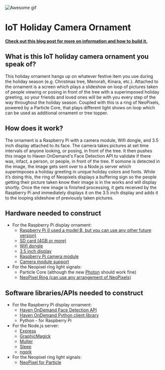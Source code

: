 ![Awesome gif](./how_to_gif.gif?raw=true)

# IoT Holiday Camera Ornament
**[Check out this blog post for more on information and how to build it.](https://community.havenondemand.com/t5/Blog/IoT-Holiday-Camera-Ornament-using-Face-Detection-Raspberry-Pi/ba-p/2484)**

## What is this IoT holiday camera ornament you speak of?
This holiday ornament hangs up on whatever festive item you use during the holiday season (e.g. Christmas tree, Menorah, Kinara, etc.). Attached to the ornament is a screen which plays a slideshow on loop of pictures taken of people viewing or posing in front of the tree with a superimposed holiday greeting, so your friends and loved ones will be with you every step of the way throughout the holiday season. Coupled with this is a ring of NeoPixels, powered by a Particle Core, that plays different light shows on loop which can be used as additional ornament or tree topper.

## How does it work?
The ornament is a Raspberry Pi with a camera module, Wifi dongle, and 3.5 inch display attached to its face. The camera takes pictures at set time intervals of anyone looking, or posing, in front of the tree. It then pushes this image to Haven OnDemand's Face Detection API to validate if there was, infact, a person, or people, in front of the tree. If somone is detected in the image, the image gets sent over to a Node.js server which superimposes a holiday greeting in unique holiday colors and fonts. While it’s doing this, the ring of Neopixels displays a buffering sign so the people getting their picture taken know their image is in the works and will display shortly. Once the new image is finished processing, it gets received by the Raspberry Pi and immediately displays it on the 3.5 inch display and adds it to the looping slideshow of previously taken pictures.

## Hardware needed to construct
* For the Raspberry Pi display ornament:
  * [Raspberry Pi (I used a model B, but you can use any other future version)](https://www.adafruit.com/products/998)
  * [SD card (4GB or more)](https://www.adafruit.com/products/1294)
  * [Wifi dongle](https://www.adafruit.com/products/814)
  * [3.5 inch display](https://www.adafruit.com/products/2441)
  * [Raspberry Pi camera module](https://www.adafruit.com/products/1367)
  * [Camera module support](https://www.adafruit.com/products/1434)
* For the Neopixel ring light signals:
  * Particle Core (although the new [Photon](https://www.adafruit.com/products/2721) should work fine)
  * [NeoPixel Ring (can use any arrangement of NeoPixels)](https://www.adafruit.com/products/2268)

## Software libraries/APIs needed to construct
* For the Raspberry Pi display ornament:
  * [Haven OnDemand Face Detection API](https://dev.havenondemand.com/apis/detectfaces#overview)
  * [Haven OnDemand Python client library](https://github.com/HPE-Haven-OnDemand/havenondemand-python)
  * Python - for Raspberry Pi
* For the Node.js server:
  * [Express](http://expressjs.com/en/index.html)
  * [GraphicMagick](http://aheckmann.github.io/gm/)
  * [Multer](https://github.com/expressjs/multer)
  * [Sleep](https://www.npmjs.com/package/sleep)
  * [ngork](https://ngrok.com/)
* For the Neopixel ring light signals:
  * [NeoPixel for Particle](https://github.com/technobly/SparkCore-NeoPixel)
